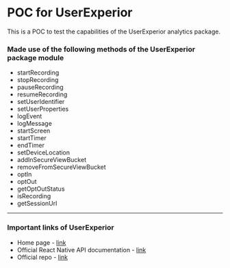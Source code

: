 # POC for UserExperior

This is a POC to test the capabilities of the UserExperior analytics package.

### Made use of the following methods of the UserExperior package module

- startRecording
- stopRecording
- pauseRecording
- resumeRecording
- setUserIdentifier
- setUserProperties
- logEvent
- logMessage
- startScreen
- startTimer
- endTimer
- setDeviceLocation
- addInSecureViewBucket
- removeFromSecureViewBucket
- optIn
- optOut
- getOptOutStatus
- isRecording
- getSessionUrl

---

### Important links of UserExperior

- Home page - [link](https://www.userexperior.com/)
- Official React Native API documentation - [link](https://www.userexperior.com/developer-docs/react-native)
- Official repo - [link](https://github.com/userexperior-technologies/react-native-userexperior)

